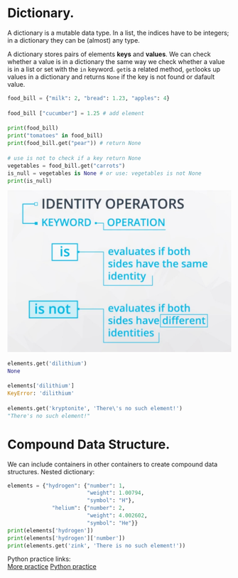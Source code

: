 # Dictionary.

A dictionary is a mutable data type. In a list, the indices have to be integers; in a dictionary they can be (almost) any type.

A dictionary stores pairs of elements **keys** and **values**.
We can check whether a value is in a dictionary the same way we check whether a value is in a list or set with the `in` keyword.
`get`is a related method, `get`looks up values in a dictionary and returns `None` if the key is not found or dafault value.
```python
food_bill = {"milk": 2, "bread": 1.23, "apples": 4}

food_bill ["cucumber"] = 1.25 # add element

print(food_bill)
print("tomatoes" in food_bill)
print(food_bill.get("pear")) # return None

# use is not to check if a key return None
vegetables = food_bill.get("carrots")
is_null = vegetables is None # or use: vegetables is not None
print(is_null)
```
![Identity operators](identity_operators.png)


```python
elements.get('dilithium')
None

elements['dilithium']
KeyError: 'dilithium'

elements.get('kryptonite', 'There\'s no such element!')
"There's no such element!"
```

# Compound Data Structure.

We can include containers in other containers to create compound data structures.
Nested dictionary: 
```python
elements = {"hydrogen": {"number": 1,
                         "weight": 1.00794,
                         "symbol": "H"},
              "helium": {"number": 2,
                         "weight": 4.002602,
                         "symbol": "He"}}
print(elements['hydrogen'])
print(elements['hydrogen']['number'])
print(elements.get('zink', 'There is no such element!'))

``` 
Python practice links:                  
[More practice](https://www.hackerrank.com/domains/python/py-introduction)
[Python practice](https://www.codewars.com/users/sign_in)     
